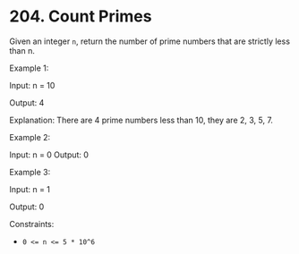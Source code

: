 # 204. Count Primes

Given an integer `n`, return the number of prime numbers that are strictly less than n.

Example 1:

Input: n = 10

Output: 4

Explanation: There are 4 prime numbers less than 10, they are 2, 3, 5, 7.

Example 2:

Input: n = 0
Output: 0

Example 3:

Input: n = 1

Output: 0

Constraints:

- `0 <= n <= 5 * 10^6`


